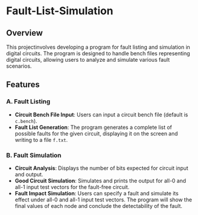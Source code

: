 # Fault-List-Simulation

## Overview
This projectinvolves developing a program for fault listing and simulation in digital circuits. The program is designed to handle bench files representing digital circuits, allowing users to analyze and simulate various fault scenarios.

## Features

### A. Fault Listing
- **Circuit Bench File Input**: Users can input a circuit bench file (default is `c.bench`).
- **Fault List Generation**: The program generates a complete list of possible faults for the given circuit, displaying it on the screen and writing to a file `f.txt`.

### B. Fault Simulation
- **Circuit Analysis**: Displays the number of bits expected for circuit input and output.
- **Good Circuit Simulation**: Simulates and prints the output for all-0 and all-1 input test vectors for the fault-free circuit.
- **Fault Impact Simulation**: Users can specify a fault and simulate its effect under all-0 and all-1 input test vectors. The program will show the final values of each node and conclude the detectability of the fault.
